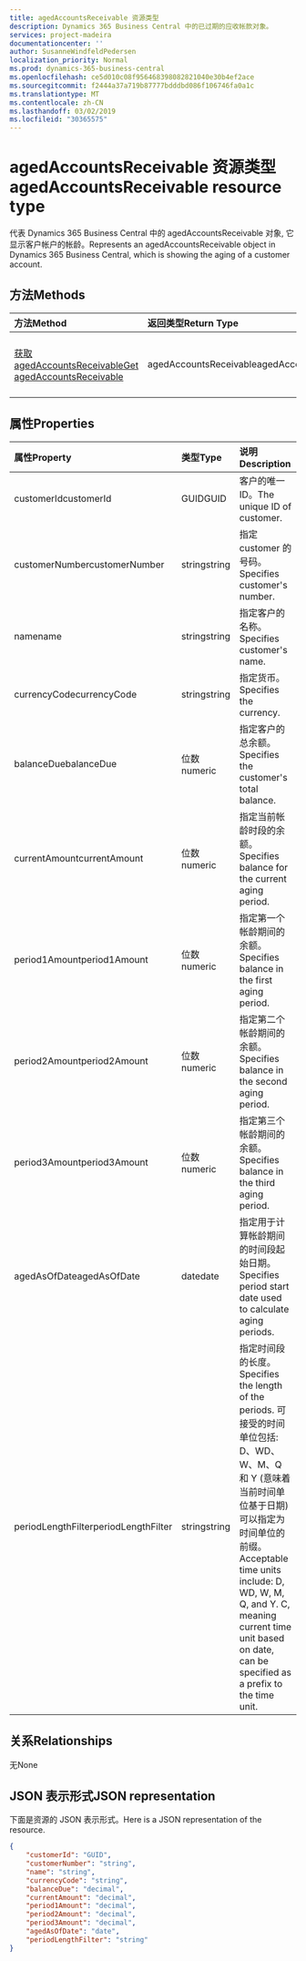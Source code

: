 ```yaml
---
title: agedAccountsReceivable 资源类型
description: Dynamics 365 Business Central 中的已过期的应收帐款对象。
services: project-madeira
documentationcenter: ''
author: SusanneWindfeldPedersen
localization_priority: Normal
ms.prod: dynamics-365-business-central
ms.openlocfilehash: ce5d010c08f956468398082821040e30b4ef2ace
ms.sourcegitcommit: f2444a37a719b87777bdddbd086f106746fa0a1c
ms.translationtype: MT
ms.contentlocale: zh-CN
ms.lasthandoff: 03/02/2019
ms.locfileid: "30365575"
---
```

# <a name="agedaccountsreceivable-resource-type"></a><span data-ttu-id="f47dd-103">agedAccountsReceivable 资源类型</span><span class="sxs-lookup"><span data-stu-id="f47dd-103">agedAccountsReceivable resource type</span></span>
<span data-ttu-id="f47dd-104">代表 Dynamics 365 Business Central 中的 agedAccountsReceivable 对象, 它显示客户帐户的帐龄。</span><span class="sxs-lookup"><span data-stu-id="f47dd-104">Represents an agedAccountsReceivable object in Dynamics 365 Business Central, which is showing the aging of a customer account.</span></span>

## <a name="methods"></a><span data-ttu-id="f47dd-105">方法</span><span class="sxs-lookup"><span data-stu-id="f47dd-105">Methods</span></span>

| <span data-ttu-id="f47dd-106">方法</span><span class="sxs-lookup"><span data-stu-id="f47dd-106">Method</span></span>         | <span data-ttu-id="f47dd-107">返回类型</span><span class="sxs-lookup"><span data-stu-id="f47dd-107">Return Type</span></span>  |<span data-ttu-id="f47dd-108">说明</span><span class="sxs-lookup"><span data-stu-id="f47dd-108">Description</span></span>|
|:---------------|:-------------|:----------|
|[<span data-ttu-id="f47dd-109">获取 agedAccountsReceivable</span><span class="sxs-lookup"><span data-stu-id="f47dd-109">Get agedAccountsReceivable</span></span>](../api/dynamics-agedaccountsreceivable-get.md)|<span data-ttu-id="f47dd-110">agedAccountsReceivable</span><span class="sxs-lookup"><span data-stu-id="f47dd-110">agedAccountsReceivable</span></span>|<span data-ttu-id="f47dd-111">获取 agedAccountsReceivable 对象</span><span class="sxs-lookup"><span data-stu-id="f47dd-111">Get agedAccountsReceivable object</span></span>|

## <a name="properties"></a><span data-ttu-id="f47dd-112">属性</span><span class="sxs-lookup"><span data-stu-id="f47dd-112">Properties</span></span>
| <span data-ttu-id="f47dd-113">属性</span><span class="sxs-lookup"><span data-stu-id="f47dd-113">Property</span></span>       | <span data-ttu-id="f47dd-114">类型</span><span class="sxs-lookup"><span data-stu-id="f47dd-114">Type</span></span>    |<span data-ttu-id="f47dd-115">说明</span><span class="sxs-lookup"><span data-stu-id="f47dd-115">Description</span></span>                                  |
|:---------------|:--------|:--------------------------------------------|
|<span data-ttu-id="f47dd-116">customerId</span><span class="sxs-lookup"><span data-stu-id="f47dd-116">customerId</span></span>      |<span data-ttu-id="f47dd-117">GUID</span><span class="sxs-lookup"><span data-stu-id="f47dd-117">GUID</span></span>     |<span data-ttu-id="f47dd-118">客户的唯一 ID。</span><span class="sxs-lookup"><span data-stu-id="f47dd-118">The unique ID of customer.</span></span>                   |
|<span data-ttu-id="f47dd-119">customerNumber</span><span class="sxs-lookup"><span data-stu-id="f47dd-119">customerNumber</span></span>  |<span data-ttu-id="f47dd-120">string</span><span class="sxs-lookup"><span data-stu-id="f47dd-120">string</span></span>   |<span data-ttu-id="f47dd-121">指定 customer 的号码。</span><span class="sxs-lookup"><span data-stu-id="f47dd-121">Specifies customer's number.</span></span>                 |
|<span data-ttu-id="f47dd-122">name</span><span class="sxs-lookup"><span data-stu-id="f47dd-122">name</span></span>            |<span data-ttu-id="f47dd-123">string</span><span class="sxs-lookup"><span data-stu-id="f47dd-123">string</span></span>   |<span data-ttu-id="f47dd-124">指定客户的名称。</span><span class="sxs-lookup"><span data-stu-id="f47dd-124">Specifies customer's name.</span></span>                   |
|<span data-ttu-id="f47dd-125">currencyCode</span><span class="sxs-lookup"><span data-stu-id="f47dd-125">currencyCode</span></span>    |<span data-ttu-id="f47dd-126">string</span><span class="sxs-lookup"><span data-stu-id="f47dd-126">string</span></span>   |<span data-ttu-id="f47dd-127">指定货币。</span><span class="sxs-lookup"><span data-stu-id="f47dd-127">Specifies the currency.</span></span>                      |
|<span data-ttu-id="f47dd-128">balanceDue</span><span class="sxs-lookup"><span data-stu-id="f47dd-128">balanceDue</span></span>      |<span data-ttu-id="f47dd-129">位数</span><span class="sxs-lookup"><span data-stu-id="f47dd-129">numeric</span></span>  |<span data-ttu-id="f47dd-130">指定客户的总余额。</span><span class="sxs-lookup"><span data-stu-id="f47dd-130">Specifies the customer's total balance.</span></span>      |
|<span data-ttu-id="f47dd-131">currentAmount</span><span class="sxs-lookup"><span data-stu-id="f47dd-131">currentAmount</span></span>   |<span data-ttu-id="f47dd-132">位数</span><span class="sxs-lookup"><span data-stu-id="f47dd-132">numeric</span></span>  |<span data-ttu-id="f47dd-133">指定当前帐龄时段的余额。</span><span class="sxs-lookup"><span data-stu-id="f47dd-133">Specifies balance for the current aging period.</span></span>|
|<span data-ttu-id="f47dd-134">period1Amount</span><span class="sxs-lookup"><span data-stu-id="f47dd-134">period1Amount</span></span>   |<span data-ttu-id="f47dd-135">位数</span><span class="sxs-lookup"><span data-stu-id="f47dd-135">numeric</span></span>  |<span data-ttu-id="f47dd-136">指定第一个帐龄期间的余额。</span><span class="sxs-lookup"><span data-stu-id="f47dd-136">Specifies balance in the first aging period.</span></span> |
|<span data-ttu-id="f47dd-137">period2Amount</span><span class="sxs-lookup"><span data-stu-id="f47dd-137">period2Amount</span></span>   |<span data-ttu-id="f47dd-138">位数</span><span class="sxs-lookup"><span data-stu-id="f47dd-138">numeric</span></span>  |<span data-ttu-id="f47dd-139">指定第二个帐龄期间的余额。</span><span class="sxs-lookup"><span data-stu-id="f47dd-139">Specifies balance in the second aging period.</span></span>|
|<span data-ttu-id="f47dd-140">period3Amount</span><span class="sxs-lookup"><span data-stu-id="f47dd-140">period3Amount</span></span>   |<span data-ttu-id="f47dd-141">位数</span><span class="sxs-lookup"><span data-stu-id="f47dd-141">numeric</span></span>  |<span data-ttu-id="f47dd-142">指定第三个帐龄期间的余额。</span><span class="sxs-lookup"><span data-stu-id="f47dd-142">Specifies balance in the third aging period.</span></span> |
|<span data-ttu-id="f47dd-143">agedAsOfDate</span><span class="sxs-lookup"><span data-stu-id="f47dd-143">agedAsOfDate</span></span>    |<span data-ttu-id="f47dd-144">date</span><span class="sxs-lookup"><span data-stu-id="f47dd-144">date</span></span>     |<span data-ttu-id="f47dd-145">指定用于计算帐龄期间的时间段起始日期。</span><span class="sxs-lookup"><span data-stu-id="f47dd-145">Specifies period start date used to calculate aging periods.</span></span>|
|<span data-ttu-id="f47dd-146">periodLengthFilter</span><span class="sxs-lookup"><span data-stu-id="f47dd-146">periodLengthFilter</span></span>|<span data-ttu-id="f47dd-147">string</span><span class="sxs-lookup"><span data-stu-id="f47dd-147">string</span></span> |<span data-ttu-id="f47dd-148">指定时间段的长度。</span><span class="sxs-lookup"><span data-stu-id="f47dd-148">Specifies the length of the periods.</span></span> <span data-ttu-id="f47dd-149">可接受的时间单位包括: D、WD、W、M、Q 和 Y (意味着当前时间单位基于日期) 可以指定为时间单位的前缀。</span><span class="sxs-lookup"><span data-stu-id="f47dd-149">Acceptable time units include: D, WD, W, M, Q, and Y. C, meaning current time unit based on date, can be specified as a prefix to the time unit.</span></span>|


## <a name="relationships"></a><span data-ttu-id="f47dd-150">关系</span><span class="sxs-lookup"><span data-stu-id="f47dd-150">Relationships</span></span>
<span data-ttu-id="f47dd-151">无</span><span class="sxs-lookup"><span data-stu-id="f47dd-151">None</span></span>

## <a name="json-representation"></a><span data-ttu-id="f47dd-152">JSON 表示形式</span><span class="sxs-lookup"><span data-stu-id="f47dd-152">JSON representation</span></span>

<span data-ttu-id="f47dd-153">下面是资源的 JSON 表示形式。</span><span class="sxs-lookup"><span data-stu-id="f47dd-153">Here is a JSON representation of the resource.</span></span>


```json
{
    "customerId": "GUID",
    "customerNumber": "string",
    "name": "string",
    "currencyCode": "string",
    "balanceDue": "decimal",
    "currentAmount": "decimal",
    "period1Amount": "decimal",
    "period2Amount": "decimal",
    "period3Amount": "decimal",
    "agedAsOfDate": "date",
    "periodLengthFilter": "string"
}

```



